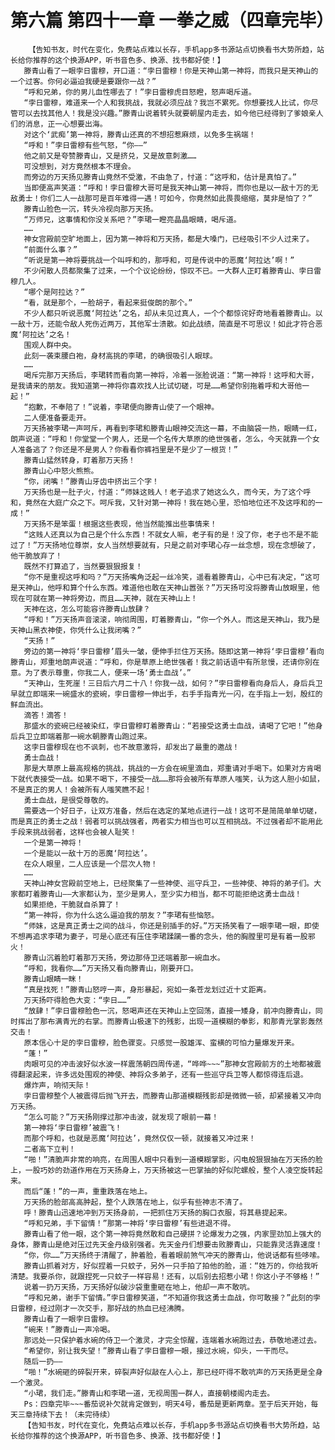 # 第六篇 第四十一章 一拳之威（四章完毕）
        【告知书友，时代在变化，免费站点难以长存，手机app多书源站点切换看书大势所趋，站长给你推荐的这个换源APP，听书音色多、换源、找书都好使！】
       滕青山看了一眼孛日雷穆，开口道：“孛日雷穆！你是天神山第一神将，而我只是天神山的一个过客。你何必逼迫我硬是要跟你一战？”
       “呼和兄弟，你的男儿血性哪去了！”孛日雷穆虎目怒瞪，怒声喝斥道。
       “孛日雷穆，难道来一个人和我挑战，我就必须应战？我岂不累死。你想要找人比试，你尽管可以去找其他人！我是没兴趣。”滕青山说着转头就要朝屋内走去，如今他已经得到了爹娘亲人们的消息，正一心想要出海。
       对这个‘武痴’第一神将，滕青山还真的不想招惹麻烦，以免多生祸端！
       “呼和！”孛日雷穆有些气怒，“你——”
       他之前又是夸赞滕青山，又是挤兑，又是故意刺激……
       可没想到，对方竟然根本不理会。
       而旁边的万天扬见滕青山竟然不受激，不由急了，忖道：“这呼和，估计是真怕了。”
       当即便高声笑道：“呼和！孛日雷穆大哥可是我天神山第一神将，而你也是以一敌十万的无敌勇士！你们二人一战那可是百年难得一遇！可如今，你竟然如此畏畏缩缩，莫非是怕了？”
       滕青山脸色一沉，转头冷视向那万天扬。
       “万师兄，这事情和你没关系吧？”李珺一瞪亮晶晶眼睛，喝斥道。
       ……
       神女宫殿前空旷地面上，因为第一神将和万天扬，都是大嗓门，已经吸引不少人过来了。
       “前面什么事？”
       “听说是第一神将要挑战一个叫呼和的，那呼和，可是传说中的恶魔‘阿拉达’啊！”
       不少闲散人员都聚集了过来，一个个议论纷纷，惊叹不已。一大群人正盯着滕青山、孛日雷穆几人。
       “哪个是阿拉达？”
       “看，就是那个，一脸胡子，看起来挺俊朗的那个。”
       不少人都只听说恶魔‘阿拉达’之名，却从未见过真人，一个个都惊诧好奇地看着滕青山。以一敌十万，还能令敌人死伤近两万，其他军士溃散。如此战绩，简直是不可思议！如此才符合恶魔‘阿拉达’之名！
       围观人群中央。
       此刻一袭束腰白袍，身材高挑的李珺，的确很吸引人眼球。
       ……
       喝斥完那万天扬后，李珺转而看向第一神将，冷着一张脸说道：“第一神将！这呼和大哥，是我请来的朋友。我知道第一神将你喜欢找人比试切磋，可是……希望你别拖着呼和大哥他一起！”
       “抱歉，不奉陪了！”说着，李珺便向滕青山使了一个眼神。
       二人便准备要走开。
       万天扬被李珺一声呵斥，再看到李珺和滕青山眼神交流这一幕，不由脑袋一热，眼睛一红，朗声说道：“呼和！你堂堂一个男人，还是一个名传大草原的绝世强者，怎么，今天就靠一个女人准备逃了？你还是不是男人？你看看你裤裆里是不是少了一根货！”
       滕青山猛然转身，盯着那万天扬！
       滕青山心中怒火熊熊。
       “你，闭嘴！”滕青山牙齿中挤出三个字！
       万天扬也是一肚子火，忖道：“师妹这贱人！老子追求了她这么久，而今天，为了这个呼和，竟然在大庭广众之下。呵斥我，又针对第一神将！我在她心里，恐怕地位还不及这呼和的一成！”
       万天扬不是笨蛋！根据这些表现，他当然能推出些事情来！
       “这贱人还真以为自己是个什么东西！不就女人嘛，老子有的是！没了你，老子也不是不能过了！”万天扬地位尊崇，女人当然想要就有，只是之前对李珺心存一丝念想，现在念想破了，他干脆放弃了！
       既然不打算追了，当然要狠狠报复！
       “你不是重视这呼和吗？”万天扬嘴角泛起一丝冷笑，遥看着滕青山，心中已有决定，“这可是天神山，他呼和算个什么东西。难道他也敢在天神山嚣张？”万天扬可没将滕青山放眼里，他现在可就在第一神将旁边，而且……天神，就在天神山上！
       天神在这，怎么可能容许滕青山放肆？
       “呼和！”万天扬声音滚滚，响彻周围，盯着滕青山，“你一个外人。而这是天神山，我乃是天神山黑衣神使，你凭什么让我闭嘴？”
       “天扬！”
       旁边的第一神将‘孛日雷穆’眉头一皱，便伸手拦住万天扬。随即这第一神将‘孛日雷穆’看向滕青山，郑重地朗声说道：“呼和，你是草原上绝世强者！我之前话语中有所怠慢，还请你别在意。为了表示尊重，你我二人，便来一场‘勇士血战’。”
       “天神山，生死崖！三日后六月二十八！你我一战，如何？”孛日雷穆看向身后人，身后兵卫早就立即端来一碗盛水的瓷碗，孛日雷穆一伸出手，右手手指青光一闪，在手指上一划，殷红的鲜血流出。
       滴答！滴答！
       那盛水的瓷碗已经被染红，孛日雷穆盯着滕青山：“若接受这勇士血战，请喝了它吧！”他身后兵卫立即端着那一碗水朝滕青山跑过来。
       这孛日雷穆现在也不讽刺，也不故意激将，却发出了最重的邀战！
       勇士血战！
       那是大草原上最高规格的挑战，挑战的一方会在碗里滴血，郑重请对手喝下。如果对方肯喝下就代表接受一战。如果不喝下，不接受一战……那将会被所有草原人嗤笑，认为这人胆小如鼠，不是真正的男人！会被所有人嗤笑瞧不起！
       勇士血战，是很受尊敬的。
       需要选一个好日子，让双方准备，然后在选定的某地点进行一战！这可不是简简单单切磋，而是真正的勇士之战！弱者可以挑战强者，两者实力相当也可以互相挑战。不过强者却不能用此手段来挑战弱者，这样也会被人耻笑！
       一个是第一神将！
       一个是能以一敌十万的恶魔‘阿拉达’。
       在众人眼里，二人应该是一个层次人物！
       ……
       天神山神女宫殿前空地上，已经聚集了一些神使、巡守兵卫，一些神使、神将的弟子们。大家都盯着滕青山——大家都认为，至少是男人，至少实力相当，都不可能拒绝这勇士血战！
       如果拒绝，干脆就自杀算了！
       “第一神将，你为什么这么逼迫我的朋友？”李珺有些恼怒。
       “师妹，这是真正勇士之间的战斗，你还是别插手的好。”万天扬笑看了一眼李珺一眼，即使不想再追求李珺为妻子，可是心底还有压住李珺蹂躏一番的念头，他的胸膛里可是有着一股邪火！
       滕青山沉着脸盯着那万天扬，旁边那侍卫还端着那一碗血水。
       “呼和，我看你……”万天扬又看向滕青山，刚要开口。
       滕青山眼睛一眯！
       “真是找死！”滕青山怒哼一声，身形暴起，宛如一条苍龙划过近十丈距离。
       万天扬吓得脸色大变：“孛日……”
       “放肆！”孛日雷穆脸色一沉，怒喝声还在天神山上空回荡，直接一矮身，前冲向滕青山，同时挥出了那布满青光的右掌。而滕青山极速下的残影，出现一道模糊的拳影，和那青光掌影轰然交击！
       原本信心十足的孛日雷穆，脸色骤变。只感觉一股雄浑、蛮横的可怕力量爆发开来。
       “蓬！”
       肉眼可见的冲击波好似水波一样震荡朝四周传递，“哗哗~~~”那神女宫殿前方的土地都被震得翻滚起来，许多远处围观的神使、神将众多弟子，还有一些巡守兵卫等人都惊得连后退。
       爆炸声，响彻天际！
       孛日雷穆整个人被震得后抛飞开去，而滕青山那道模糊残影却是微微一顿，却紧接着又冲向万天扬。
       “怎么可能？”万天扬刚撑过那冲击波，就发现了眼前一幕！
       第一神将‘孛日雷穆’被震飞！
       而那个呼和，也就是恶魔‘阿拉达’，竟然仅仅一顿，就接着又冲过来！
       二者高下立判！
       “啪！”清脆声非常的响亮，在周围人眼中只看到一道模糊掌影，闪电般狠狠抽在万天扬的脸上，一股巧妙的劲道作用在万天扬身上，万天扬被这一巴掌抽的好似陀螺般，整个人凌空旋转起来。
       而后“蓬！”的一声，重重跌落在地上。
       万天扬的脸部高高肿起，整个人跌落在地上，似乎有些神志不清了。
       呼！滕青山迅速地冲到万天扬身前，一把抓住万天扬的胸口衣服，将其悬提起来。
       “呼和兄弟，手下留情！”那第一神将‘孛日雷穆’有些进退不得。
       滕青山看了他一眼，这个第一神将竟然敢和自己硬拼？论爆发力之强，内家罡劲加上强大的身体，滕青山是绝对压过先天金丹级别强者。先天金丹们想要击败滕青山，只能靠灵活靠速度！
       “你，你……”万天扬终于清醒了，肿着脸，看着眼前煞气冲天的滕青山，他说话都有些哆嗦。
       滕青山抓着对方，好似捏着一只蚊子，另外一只手拍了拍他的脸，道：“姓万的，你给我听清楚。我要杀你，就跟捏死一只蚊子一样容易！还有，以后别去招惹小珺！你这小子不够格！”
       说着一扔万天扬，万天扬好似破沙袋重重砸在地上，他却一声不敢吭。
       “呼和兄弟，谢手下留情。”孛日雷穆笑道，“不知道你我这勇士血战，你可敢接？”此刻的孛日雷穆，经过刚才一次交手，那好战的热血已经沸腾。
       滕青山看了一眼孛日雷穆。
       “碗来！”滕青山一声冷喝。
       那远处一只保护着水碗的侍卫一个激灵，才完全惊醒，连端着水碗跑过去，恭敬地递过去。
       “希望你，别让我失望！”滕青山看了孛日雷穆一眼，接过水碗，仰头，一干而尽。
       随后一扔——
       “啪！”水碗砸的碎裂开来，碎裂声好似敲在人心上，那已经吓得不敢吭声的万天扬更是全身一个激灵。
       “小珺，我们走。”滕青山和李珺一道，无视周围一群人，直接朝楼阁内走去。
       Ps：四章完毕~~~番茄说补欠就肯定做到，明天4号，番茄是更新两章。至于后天开始，每天三章持续下去！（未完待续）
       【告知书友，时代在变化，免费站点难以长存，手机app多书源站点切换看书大势所趋，站长给你推荐的这个换源APP，听书音色多、换源、找书都好使！】